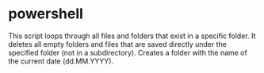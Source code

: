 # powershell
This script loops through all files and folders that exist in a specific folder.
It deletes all empty folders and files that are saved directly under the specified folder (not in a subdirectory).
Creates a folder with the name of the current date (dd.MM.YYYY).
